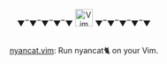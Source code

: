 <div align="center">
  ▼‾▼‾▼‾▼‾▼  <img alt="Vim" src="https://raw.githubusercontent.com/konpa/devicon/master/icons/vim/vim-plain.svg" width=32 />  ▼‾▼‾▼‾▼‾▼
</div>

<br/>

<p align="center">
  <a href="https://github.com/kato-k/nyancat.vim">nyancat.vim</a>: Run nyancat🐈 on your Vim.
</p/
<br/>
